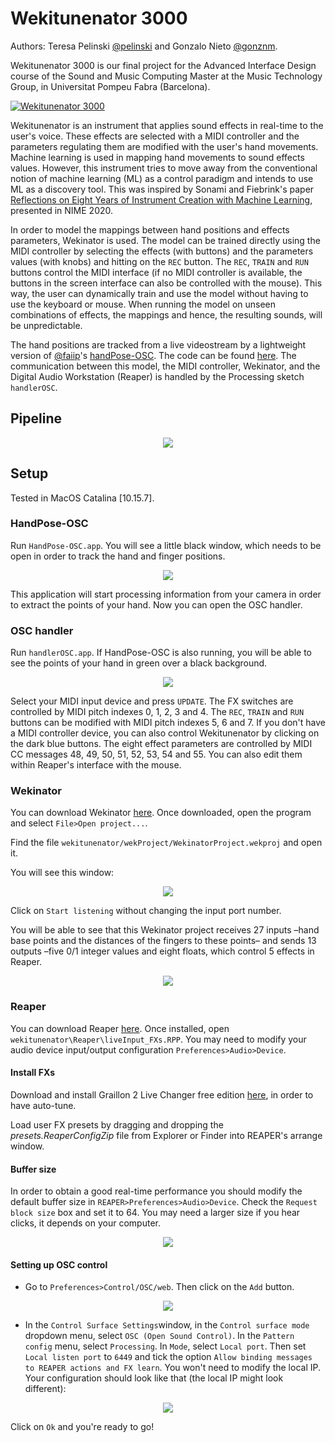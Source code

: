 # Wekitunenator 3000
Authors: Teresa Pelinski [@pelinski](https://github.com/pelinski) and Gonzalo Nieto [@gonznm](https://github.com/gonznm).

Wekitunenator 3000 is our final project for the Advanced Interface Design course of the Sound and Music Computing Master at the Music Technology Group, in Universitat Pompeu Fabra (Barcelona).

[![Wekitunenator 3000](http://img.youtube.com/vi/M6bAb42s-lo/0.jpg)](http://www.youtube.com/watch?v=M6bAb42s-lo "Wekitunenator 3000")

Wekitunenator is an instrument that applies sound effects in real-time to the user's voice. These effects are selected with a MIDI controller and the parameters regulating them are modified with the user's hand movements. Machine learning is used in mapping hand movements to sound effects values. However, this instrument tries to move away from the conventional notion of machine learning (ML) as a control paradigm and intends to use ML as a discovery tool. This was inspired by Sonami and Fiebrink's paper [Reflections on Eight Years of Instrument Creation with Machine Learning](https://www.nime.org/proceedings/2020/nime2020_paper45.pdf), presented in NIME 2020.

In order to model the mappings between hand positions and effects parameters, Wekinator is used. The model can be trained directly using the MIDI controller by selecting the effects (with buttons) and the parameters values (with knobs) and hitting on the `REC` button. The `REC`, `TRAIN` and `RUN` buttons control the MIDI interface (if no MIDI controller is available, the buttons in the screen interface can also be controlled with the mouse). This way, the user can dynamically train and use the model without having to use the keyboard or mouse. When running the model on unseen combinations of effects, the mappings and hence, the resulting sounds, will be unpredictable.

The hand positions are tracked from a live videostream by a lightweight version of [@faiip](https://github.com/faaip/)'s [handPose-OSC](https://github.com/faaip/HandPose-OSC). The code can be found [here](https://github.com/gonski/HandPose-OSC). The communication between this model, the MIDI controller, Wekinator, and the Digital Audio Workstation (Reaper) is handled by the Processing sketch `handlerOSC`. 
## Pipeline
<div style="display:block;text-align:center"><img src="./.bin/pipeline.jpeg"/></div>

## Setup
Tested in MacOS Catalina [10.15.7].

### HandPose-OSC
Run `HandPose-OSC.app`. You will see a little black window, which needs to be open in order to track the hand and finger positions.  

<div style="text-align:center"><img src="./.bin/HandPose-OSC.png"/></div>

This application will start processing information from your camera in order to extract the points of your hand. Now you can open the OSC handler.

### OSC handler
Run `handlerOSC.app`. If HandPose-OSC is also running, you will be able to see the points of your hand in green over a black background. 

<div style="text-align:center"><img src="./.bin/handlerOSC.png"/></div>

Select your MIDI input device and press `UPDATE`. The FX switches are controlled by MIDI pitch indexes 0, 1, 2, 3 and 4. The `REC`, `TRAIN` and `RUN` buttons can be modified with MIDI pitch indexes 5, 6 and 7. If you don't have a MIDI controller device, you can also control Wekitunenator by clicking on the dark blue buttons. The eight effect parameters are controlled by MIDI CC messages 48, 49, 50, 51, 52, 53, 54 and 55. You can also edit them within Reaper's interface with the mouse.

### Wekinator
You can download Wekinator [here](http://www.wekinator.org/downloads/). Once downloaded, open the program and select `File>Open project...`. 

Find the file `wekitunenator/wekProject/WekinatorProject.wekproj` and open it.

You will see this window:

<div style="text-align:center"><img src="./.bin/wekinator1.png"/></div>

Click on `Start listening` without changing the input port number.

You will be able to see that this Wekinator project receives 27 inputs –hand base points and the distances of the fingers to these points– and sends 13 outputs –five 0/1 integer values and eight floats, which control 5 effects in Reaper.

<div style="text-align:center"><img src="./.bin/wekinator2.png"/></div>

### Reaper
You can download Reaper [here](https://www.reaper.fm/download.php). Once installed, open `wekitunenator\Reaper\liveInput_FXs.RPP`. You may need to modify your audio device input/output configuration `Preferences>Audio>Device`.

#### Install FXs
Download and install Graillon 2 Live Changer free edition [here](https://www.auburnsounds.com/products/Graillon.html), in order to have auto-tune.

Load user FX presets by dragging and dropping the *presets.ReaperConfigZip* file from Explorer or Finder into REAPER's arrange window.


#### Buffer size
In order to obtain a good real-time performance you should modify the default buffer size in `REAPER>Preferences>Audio>Device`. Check the `Request block size` box and set it to 64. You may need a larger size if you hear clicks, it depends on your computer.
<div style="text-align:center"><img src="./.bin/buffer.png"/></div>

#### Setting up OSC control 
* Go to `Preferences>Control/OSC/web`. Then click on the `Add` button.
<div style="text-align:center"><img src="./.bin/reaper_preferences.png"/></div>

* In the `Control Surface Settings`window, in the `Control surface mode` dropdown menu, select `OSC (Open Sound Control)`. In the `Pattern config` menu, select `Processing`. In `Mode`, select `Local port`. Then set `Local listen port` to `6449` and tick the option `Allow binding messages to REAPER actions and FX learn`. You won't need to modify the local IP. Your configuration should look like that (the local IP might look different):

<div style="text-align:center"><img src="./.bin/control_surface_settings.png"/></div>

Click on `Ok` and you're ready to go!
